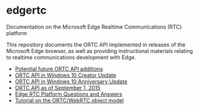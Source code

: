 # edgertc
Documentation on the Microsoft Edge Realtime Communications (RTC) platform

This repository documents the ORTC API implemented in releases of the
Microsoft Edge browser, as well as providing instructional materials
relating to realtime communications development with Edge. 

* [Potential future ORTC API additions](https://rawgit.com/aboba/edgertc/master/msortc-rs3.html)
* [ORTC API in Windows 10 Creator Update](https://rawgit.com/aboba/edgertc/master/msortc-rs2.html)
* [ORTC API in Windows 10 Anniversary Update](https://rawgit.com/aboba/edgertc/master/msortc-rs1.html)
* [ORTC API as of September 1, 2015](https://rawgit.com/aboba/edgertc/master/msortc.html)  
* [Edge RTC Platform Questions and Answers](https://github.com/aboba/edgertc/blob/master/MicrosoftEdgeRTCQA.pdf)
* [Tutorial on the ORTC/WebRTC object model](https://github.com/aboba/edgertc/tree/master/slides)
